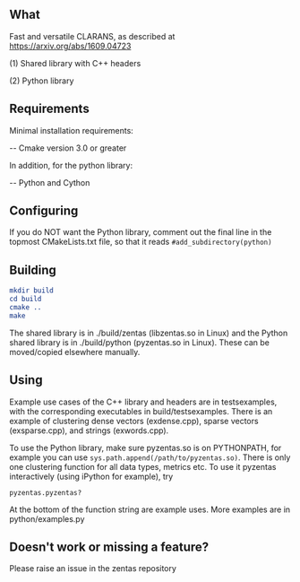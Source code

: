 What
-------------------------------------------
Fast and versatile CLARANS, as described at https://arxiv.org/abs/1609.04723

(1) Shared library with C++ headers

(2) Python library

Requirements
-------------------------------------------
Minimal installation requirements:

-- Cmake version 3.0 or greater


In addition, for the python library:

-- Python and Cython


Configuring
-------------------------------------------
If you do NOT want the Python library, comment out the final line in the topmost CMakeLists.txt file, so that it reads
`#add_subdirectory(python)`


Building
-------------------------------------------

```cmake 
mkdir build
cd build
cmake ..
make 
``` 


The shared library is in ./build/zentas (libzentas.so in Linux) and the Python shared library is in ./build/python (pyzentas.so in Linux). These can be moved/copied elsewhere manually. 


Using
-------------------------------------------
Example use cases of the C++ library and headers are in testsexamples, with the corresponding executables in build/testsexamples. There is an example of clustering dense vectors (exdense.cpp), sparse vectors (exsparse.cpp), and strings (exwords.cpp).

To use the Python library, make sure pyzentas.so is on PYTHONPATH, for example you can use `sys.path.append(/path/to/pyzentas.so)`. There is only one clustering function for all data types, metrics etc. To use it pyzentas interactively (using iPython for example), try

```import pyzentas
pyzentas.pyzentas?
```

At the bottom of the function string are example uses. More examples are in python/examples.py


Doesn't work or missing a feature?
-------------------------------------------
Please raise an issue in the zentas repository
